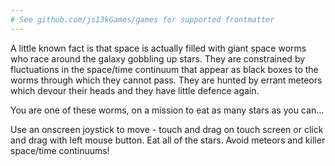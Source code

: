 ```yaml
---
# See github.com/js13kGames/games for supported frontmatter
---
```

A little known fact is that space is actually filled with giant space worms who race around the galaxy gobbling up stars. They are constrained by fluctuations in the space/time continuum that appear as black boxes to the worms through which they cannot pass. They are hunted by errant meteors which devour their heads and they have little defence again.

You are one of these worms, on a mission to eat as many stars as you can...

Use an onscreen joystick to move - touch and drag on touch screen or click and drag with left mouse button. Eat all of the stars. Avoid meteors and killer space/time continuums!